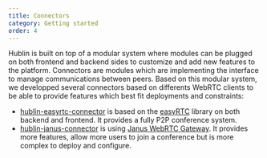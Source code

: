```yaml
---
title: Connectors
category: Getting started
order: 4
---
```


Hublin is built on top of a modular system where modules can be plugged on both frontend and backend sides to customize and add new features to the platform. Connectors are modules which are implementing the interface to manage communications between peers. Based on this modular system, we developped several connectors based on differents WebRTC clients to be able to provide features which best fit deployments and constraints:

- [hublin-easyrtc-connector](https://github.com/linagora/hublin-easyrtc-connector) is based on the [easyRTC](https://easyrtc.com/products/easyrtc/) library on both backend and frontend. It provides a fully P2P conference system.
- [hublin-janus-connector](https://github.com/linagora/hublin-janus-connector) is using [Janus WebRTC Gateway](https://janus.conf.meetecho.com/). It provides more features, allow more users to join a conference but is more complex to deploy and configure.

